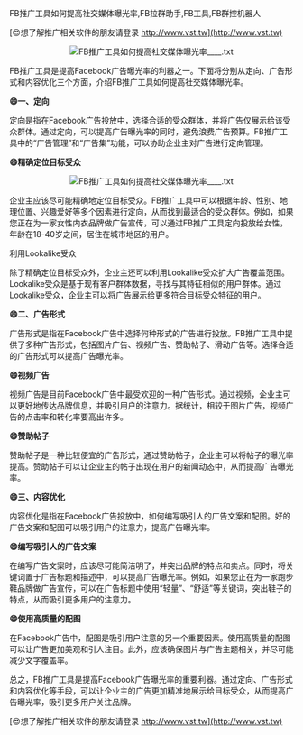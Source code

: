 FB推广工具如何提高社交媒体曝光率,FB拉群助手,FB工具,FB群控机器人

[😍想了解推广相关软件的朋友请登录 http://www.vst.tw](http://www.vst.tw)

 <center><img src="https://vst.tw/MP4/tuiguang/png/6.png" alt="FB推广工具如何提高社交媒体曝光率____.txt"></center>

FB推广工具是提高Facebook广告曝光率的利器之一。下面将分别从定向、广告形式和内容优化三个方面，介绍FB推广工具如何提高社交媒体曝光率。

**😄一、定向**

定向是指在Facebook广告投放中，选择合适的受众群体，并将广告仅展示给该受众群体。通过定向，可以提高广告曝光率的同时，避免浪费广告预算。FB推广工具中的“广告管理”和“广告集”功能，可以协助企业主对广告进行定向管理。

**😄精确定位目标受众**

 <center><img src="https://vst.tw/MP4/tuiguang/png/4.png" alt="FB推广工具如何提高社交媒体曝光率____.txt"></center>

企业主应该尽可能精确地定位目标受众。FB推广工具中可以根据年龄、性别、地理位置、兴趣爱好等多个因素进行定向，从而找到最适合的受众群体。例如，如果您正在为一家女性内衣品牌做广告宣传，可以通过FB推广工具定向投放给女性，年龄在18-40岁之间，居住在城市地区的用户。

利用Lookalike受众

除了精确定位目标受众外，企业主还可以利用Lookalike受众扩大广告覆盖范围。Lookalike受众是基于现有客户群体数据，寻找与其特征相似的用户群体。通过Lookalike受众，企业主可以将广告展示给更多符合目标受众特征的用户。

**😄二、广告形式**

广告形式是指在Facebook广告中选择何种形式的广告进行投放。FB推广工具中提供了多种广告形式，包括图片广告、视频广告、赞助帖子、滑动广告等。选择合适的广告形式可以提高广告曝光率。

**😄视频广告**

视频广告是目前Facebook广告中最受欢迎的一种广告形式。通过视频，企业主可以更好地传达品牌信息，并吸引用户的注意力。据统计，相较于图片广告，视频广告的点击率和转化率要高出许多。

**😄赞助帖子**

赞助帖子是一种比较便宜的广告形式，通过赞助帖子，企业主可以将帖子的曝光率提高。赞助帖子可以让企业主的帖子出现在用户的新闻动态中，从而提高广告曝光率。

**😄三、内容优化**

内容优化是指在Facebook广告投放中，如何编写吸引人的广告文案和配图。好的广告文案和配图可以吸引用户的注意力，提高广告曝光率。

**😄编写吸引人的广告文案**

在编写广告文案时，应该尽可能简洁明了，并突出品牌的特点和卖点。同时，将关键词置于广告标题和描述中，可以提高广告曝光率。例如，如果您正在为一家跑步鞋品牌做广告宣传，可以在广告标题中使用“轻量”、“舒适”等关键词，突出鞋子的特点，从而吸引更多用户的注意力。

**😄使用高质量的配图**

在Facebook广告中，配图是吸引用户注意的另一个重要因素。使用高质量的配图可以让广告更加美观和引人注目。此外，应该确保图片与广告主题相关，并尽可能减少文字覆盖率。

总之，FB推广工具是提高Facebook广告曝光率的重要利器。通过定向、广告形式和内容优化等手段，可以让企业主的广告更加精准地展示给目标受众，从而提高广告曝光率，吸引更多用户关注品牌。

[😍想了解推广相关软件的朋友请登录 http://www.vst.tw](http://www.vst.tw)



